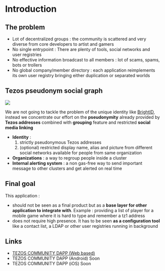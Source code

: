 # Introduction

## The problem

- Lot of decentralized groups : the community is scattered and very diverse from core developers to artist and gamers
- No single entrypoint : There are plenty of tools, social networks and user registries
- No effective information broadcast to all members : lot of scams, spams, bots or trollers
- No global company/member directory : each application reimplements its own user registry bringing either duplication or separated worlds

## Tezos pseudonym social graph

![](https://external-content.duckduckgo.com/iu/?u=https%3A%2F%2Fbrewminate.com%2Fwp-content%2Fuploads%2F2018%2F03%2F030218-62-Sociology-Groups.jpg&f=1&nofb=1&ipt=cc57ae859b81d6de42b7468249a2ff771a143343104785beb3d0a3f362cb226c&ipo=images)

We are not going to tackle the problem of the unique identity like [BrightID](https://www.brightid.org/), instead we concentrate our effort on the **pseudonymity** already provided by **Tezos addresses** combined with **grouping** feature and restricted **social media linking**

- **Identity** :
  1. strictly pseudonymous Tezos addresses
  2. (optional) restricted display name, alias and picture from different social networks available for people from same organization
- **Organizations** : a way to regroup people inside a cluster
- **Internal alerting system** : a non gas-free way to send important message to other clusters and get alerted on real time

## Final goal

This application :

- should not be seen as a final product but as a **base layer for other application to integrate with**. Example : providing a list of player for a mobile game where it is hard to type and remember a tz1 address
- does not require high presence. It has to be seen **as a configuration tool** like a contact list, a LDAP or other user registries running in background

## Links

- [TEZOS COMMUNITY DAPP (Web based)](https://tezos-community.com/)
- TEZOS COMMUNITY DAPP (Android) Soon
- TEZOS COMMUNITY DAPP (iOS) Soon
